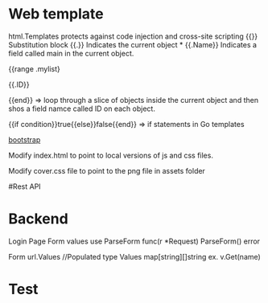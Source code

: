 # Web template
html.Templates protects against code injection and cross-site scripting
{{}} Substitution block
{{.}} Indicates the current object
    * {{.Name}} Indicates a field called main in the current object. 

{{range .mylist} <p>{{.ID}}</p>{{end}} => loop through a slice of objects inside the current object and then shos a field namce called ID on each object. 


{{if condition}}true{{else}}false{{end}} => if statements in Go templates

[bootstrap](http://getbootstrap.com)

Modify index.html to point to local versions of js and css files.

Modify cover.css file to point to the png file in assets folder



#Rest API


# Backend
Login Page 
Form values 
use ParseForm
func(r *Request) ParseForm() error

Form url.Values //Populated
type Values map[string][]string
ex. 
v.Get(name)
# Test



# 
